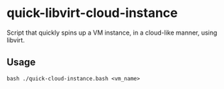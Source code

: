 # quick-libvirt-cloud-instance
Script that quickly spins up a VM instance, in a cloud-like manner, using libvirt.

## Usage
`bash ./quick-cloud-instance.bash <vm_name>`
